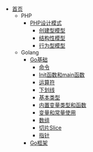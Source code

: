 - [首页](/)
  - PHP
    - [PHP设计模式](/php/PHP设计模式/)
      - [创建型模型](创建型模型.md)
      - [结构性模型](结构性模型.md)
      - [行为型模型](行为型模型.md)
  - Golang
    - [Go基础](/golang/go基础/)
      - [命令](命令.md)
      - [Init函数和main函数](Init函数和main函数.md)
      - [运算符](运算符.md)
      - [下划线](下划线.md)
      - [基本类型](基本类型.md)
      - [内置变量类型和函数](内置变量类型和函数.md)
      - [变量和常量使用](变量和常量.md)
      - [数组](数组.md)
      - [切片Slice](切片Slice.md)
      - [指针](指针.md)
    - [Go框架](/golang/Go框架/README.md)